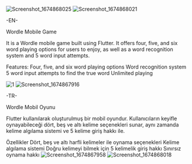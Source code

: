 

![Screenshot_1674868025](https://user-images.githubusercontent.com/108281186/215233604-f977b2ce-0314-41c1-a1bd-6ae65481b529.png)
![Screenshot_1674868021](https://user-images.githubusercontent.com/108281186/215233608-86b08199-c803-4130-83c9-f3d830f02b3e.png)

-EN-

Wordle Mobile Game

It is a Wordle mobile game built using Flutter. It offers four, five, and six word playing options for users to enjoy, as well as a word recognition system and 5 word input attempts.

Features:
Four, five, and six word playing options
Word recognition system
5 word input attempts to find the true word
Unlimited playing

![1](https://user-images.githubusercontent.com/108281186/215233669-ce340fc2-9ea7-4e74-a5c0-562a653d00c7.png)
![Screenshot_1674867916](https://user-images.githubusercontent.com/108281186/215233623-56d6f3f3-d56a-4607-8f65-a6771aaea714.png)

-TR-

Wordle Mobil Oyunu

Flutter kullanılarak oluşturulmuş bir mobil oyundur. Kullanıcıların keyifle oynayabileceği dört, beş ve altı kelime seçenekleri sunar, aynı zamanda kelime algılama sistemi ve 5 kelime giriş hakkı ile.

Özellikler
Dört, beş ve altı harfli kelimeler ile oynama seçenekleri
Kelime algılama sistemi
Doğru kelimeyi bilmek için 5 kelimelik giriş hakkı
Sınırsız oynama hakkı
![Screenshot_1674867958](https://user-images.githubusercontent.com/108281186/215233590-bfe033b9-2a21-453c-baad-42664b58e3d2.png)
![Screenshot_1674868018](https://user-images.githubusercontent.com/108281186/215233595-8393a093-1548-4b1d-941b-91636664ed1b.png)
